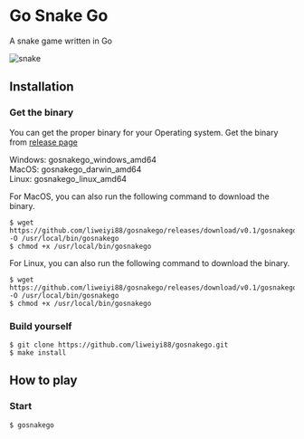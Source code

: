 # Go Snake Go
A snake game written in Go

![snake](https://user-images.githubusercontent.com/7248260/149492282-6588ead3-954d-42a4-9871-dc08cf833920.gif)

## Installation
### Get the binary
You can get the proper binary for your Operating system. Get the binary from [release page](https://github.com/liweiyi88/gosnakego/releases)

Windows: gosnakego_windows_amd64  
MacOS: gosnakego_darwin_amd64  
Linux: gosnakego_linux_amd64

For MacOS, you can also run the following command to download the binary.
```
$ wget https://github.com/liweiyi88/gosnakego/releases/download/v0.1/gosnakego_darwin_amd64 -O /usr/local/bin/gosnakego
$ chmod +x /usr/local/bin/gosnakego
```

For Linux, you can also run the following command to download the binary.
```
$ wget https://github.com/liweiyi88/gosnakego/releases/download/v0.1/gosnakego_linux_amd64 -O /usr/local/bin/gosnakego
$ chmod +x /usr/local/bin/gosnakego
```

### Build yourself
```
$ git clone https://github.com/liweiyi88/gosnakego.git
$ make install
```

## How to play
### Start
```
$ gosnakego
```
